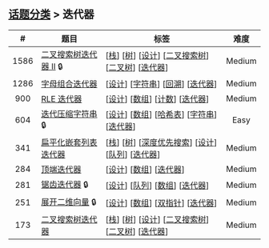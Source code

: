 <!--|This file generated by command(leetcode tag); DO NOT EDIT.            |-->
<!--+----------------------------------------------------------------------+-->
<!--|@author    openset <openset.wang@gmail.com>                           |-->
<!--|@link      https://github.com/openset                                 |-->
<!--|@home      https://github.com/openset/leetcode                        |-->
<!--+----------------------------------------------------------------------+-->

## [话题分类](../README.md) > 迭代器

| # | 题目 | 标签 | 难度 |
| :-: | - | - | :-: |
| 1586 | [二叉搜索树迭代器 II](../../problems/binary-search-tree-iterator-ii) 🔒 | [[栈](../stack/README.md)] [[树](../tree/README.md)] [[设计](../design/README.md)] [[二叉搜索树](../binary-search-tree/README.md)] [[二叉树](../binary-tree/README.md)] [[迭代器](../iterator/README.md)]  | Medium |
| 1286 | [字母组合迭代器](../../problems/iterator-for-combination) | [[设计](../design/README.md)] [[字符串](../string/README.md)] [[回溯](../backtracking/README.md)] [[迭代器](../iterator/README.md)]  | Medium |
| 900 | [RLE 迭代器](../../problems/rle-iterator) | [[设计](../design/README.md)] [[数组](../array/README.md)] [[计数](../counting/README.md)] [[迭代器](../iterator/README.md)]  | Medium |
| 604 | [迭代压缩字符串](../../problems/design-compressed-string-iterator) 🔒 | [[设计](../design/README.md)] [[数组](../array/README.md)] [[哈希表](../hash-table/README.md)] [[字符串](../string/README.md)] [[迭代器](../iterator/README.md)]  | Easy |
| 341 | [扁平化嵌套列表迭代器](../../problems/flatten-nested-list-iterator) | [[栈](../stack/README.md)] [[树](../tree/README.md)] [[深度优先搜索](../depth-first-search/README.md)] [[设计](../design/README.md)] [[队列](../queue/README.md)] [[迭代器](../iterator/README.md)]  | Medium |
| 284 | [顶端迭代器](../../problems/peeking-iterator) | [[设计](../design/README.md)] [[数组](../array/README.md)] [[迭代器](../iterator/README.md)]  | Medium |
| 281 | [锯齿迭代器](../../problems/zigzag-iterator) 🔒 | [[设计](../design/README.md)] [[队列](../queue/README.md)] [[数组](../array/README.md)] [[迭代器](../iterator/README.md)]  | Medium |
| 251 | [展开二维向量](../../problems/flatten-2d-vector) 🔒 | [[设计](../design/README.md)] [[数组](../array/README.md)] [[双指针](../two-pointers/README.md)] [[迭代器](../iterator/README.md)]  | Medium |
| 173 | [二叉搜索树迭代器](../../problems/binary-search-tree-iterator) | [[栈](../stack/README.md)] [[树](../tree/README.md)] [[设计](../design/README.md)] [[二叉搜索树](../binary-search-tree/README.md)] [[二叉树](../binary-tree/README.md)] [[迭代器](../iterator/README.md)]  | Medium |
